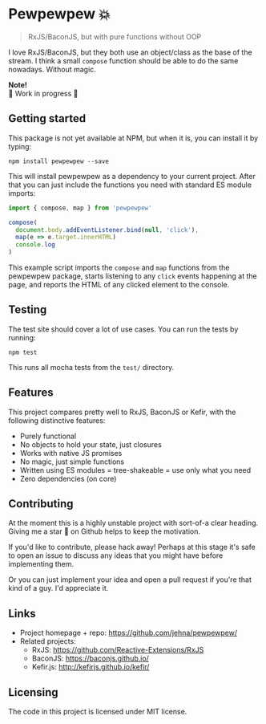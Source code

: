 # Pewpewpew 💥

> RxJS/BaconJS, but with pure functions without OOP

I love RxJS/BaconJS, but they both use an object/class as the base of the
stream. I think a small `compose` function should be able to do the same
nowadays. Without magic.

**Note!**<br />
🚧 Work in progress 🚧

## Getting started

This package is not yet available at NPM, but when it is, you can install it by
typing:

```shell
npm install pewpewpew --save
```

This will install pewpewpew as a dependency to your current project. After that
you can just include the functions you need with standard ES module imports:

```js
import { compose, map } from 'pewpewpew'

compose(
  document.body.addEventListener.bind(null, 'click'),
  map(e => e.target.innerHTML)
  console.log
)
```

This example script imports the `compose` and `map` functions from the pewpewpew
package, starts listening to any `click` events happening at the page, and
reports the HTML of any clicked element to the console.

## Testing

The test site should cover a lot of use cases. You can run the tests by running:

```shell
npm test
```

This runs all mocha tests from the `test/` directory.

## Features

This project compares pretty well to RxJS, BaconJS or Kefir, with the following
distinctive features:

* Purely functional
* No objects to hold your state, just closures
* Works with native JS promises
* No magic, just simple functions
* Written using ES modules = tree-shakeable = use only what you need
* Zero dependencies (on core)

## Contributing

At the moment this is a highly unstable project with sort-of-a clear heading.
Giving me a star 🌟 on Github helps to keep the motivation.

If you'd like to contribute, please hack away! Perhaps at this stage it's safe
to open an issue to discuss any ideas that you might have before implementing
them.

Or you can just implement your idea and open a pull request if you're that kind
of a guy. I'd appreciate it.

## Links

* Project homepage + repo: https://github.com/jehna/pewpewpew/
* Related projects:
  * RxJS: https://github.com/Reactive-Extensions/RxJS
  * BaconJS: https://baconjs.github.io/
  * Kefir.js: http://kefirjs.github.io/kefir/

## Licensing

The code in this project is licensed under MIT license.
